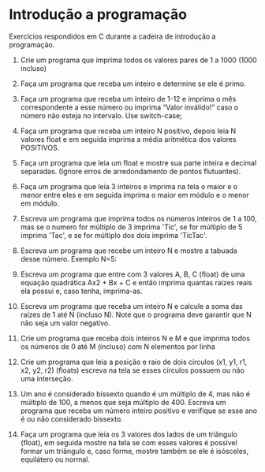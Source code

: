 # Introdução a programação
Exercícios respondidos em C durante a cadeira de introdução a programação.

1. Crie um programa que imprima todos os valores pares de 1 a 1000 (1000 incluso)

2. Faça um programa que receba um inteiro e determine se ele é primo.

3. Faça um programa que receba um inteiro de 1-12 e imprima o mês correspondente a esse número ou imprima “Valor inválido!” caso o número não esteja no intervalo. Use switch-case;

4. Faça um programa que receba um inteiro N positivo, depois leia N valores float e em seguida imprima a média aritmética dos valores POSITIVOS.

5. Faça um programa que leia um float e mostre sua parte inteira e decimal separadas. (Ignore erros de arredondamento de pontos flutuantes).

6. Faça um programa que leia 3 inteiros e imprima na tela o maior e o menor entre eles e em seguida imprima o maior em módulo e o menor em módulo.

7. Escreva um programa que imprima todos os números inteiros de 1 a 100, mas se o numero for múltiplo de 3 imprima 'Tic', se for múltiplo de 5 imprima 'Tac', e se for múltiplo dos dois imprima 'TicTac'.

8. Escreva um programa que recebe um inteiro N e mostre a tabuada desse número. Exemplo N=5:

9. Escreva um programa que entre com 3 valores A, B, C (float) de uma equação quadrática Ax2 + Bx + C e então imprima quantas raízes reais ela possui e, caso tenha, imprima-as.

10. Escreva um programa que receba um inteiro N e calcule a soma das raízes de 1 até N (incluso N). Note que o programa deve garantir que N não seja um valor negativo.

11. Crie um programa que receba dois inteiros N e M e que imprima todos os números de 0 até M (incluso) com N elementos por linha

12. Crie um programa que leia a posição e raio de dois círculos (x1, y1, r1, x2, y2, r2) (floats) escreva na tela se esses círculos possuem ou não uma interseção.

13. Um ano é considerado bissexto quando é um múltiplo de 4, mas não é múltiplo de 100, a menos que seja múltiplo de 400. Escreva um programa que receba um número inteiro positivo e verifique se esse ano é ou não considerado bissexto.

14. Faça um programa que leia os 3 valores dos lados de um triângulo (float), em seguida mostre na tela se com esses valores é possível formar um triângulo e, caso forme, mostre também se ele é isósceles, equilátero ou normal.
